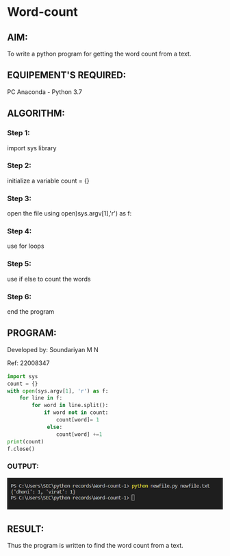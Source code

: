 # Word-count
## AIM:
To write a python program for getting the word count from a text.
## EQUIPEMENT'S REQUIRED: 
PC
Anaconda - Python 3.7
## ALGORITHM: 
### Step 1:
import sys library

### Step 2:
initialize a variable count = {} 
 
### Step 3: 
open the file using open)sys.argv[1],'r') as f:

### Step 4:
use for loops  

### Step 5: 
use if else to count the words

### Step 6:
end the program 

## PROGRAM:

Developed by: Soundariyan M N

Ref: 22008347

```python
import sys
count = {}
with open(sys.argv[1], 'r') as f:
    for line in f:
        for word in line.split():
            if word not in count:
                count[word]= 1
             else:
                count[word] +=1
print(count)
f.close() 
```                  

### OUTPUT:
![model](output.png)



## RESULT:
Thus the program is written to find the word count from a text.
